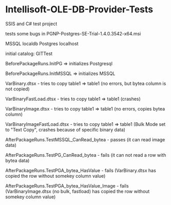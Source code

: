 # Intellisoft-OLE-DB-Provider-Tests
SSIS and C# test project

tests some bugs in PGNP-Postgres-SE-Trial-1.4.0.3542-x64.msi

MSSQL localdb
Postgres localhost

initial catalog: GITTest

BeforePackageRuns.InitPG => initializes Postgresql

BeforePackageRuns.InitMSSQL => initializes MSSQL


VarBinary.dtsx - tries to copy table1 => table1 (no errors, but bytea column is not copied)

VarBinaryFastLoad.dtsx - tries to copy table1 => table1 (crashes)

VarBinaryImage.dtsx - tries to copy table1 => table1 (no errors, copies bytea column)

VarBinaryImageFastLoad.dtsx - tries to copy table1 => table1 (Bulk Mode set to "Text Copy", crashes because of specific binary data)


AfterPackageRuns.TestMSSQL_CanRead_bytea - passes (it can read image data)

AfterPackageRuns.TestPG_CanRead_bytea - fails (it can not read a row with bytea data)

AfterPackageRuns.TestPGA_bytea_HasValue - fails (VarBinary.dtsx has copied the row without somekey column value)

AfterPackageRuns.TestPGA_bytea_HasValue_Image - fails (VarBinaryImage.dtsx (no bulk, fastload) has copied the row without somekey column value)

